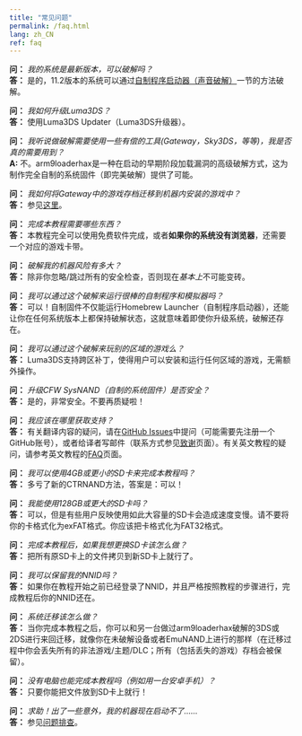 ```yaml
---
title: "常见问题"
permalink: /faq.html
lang: zh_CN
ref: faq
---
```


<a name="faq_latestfw" />**问：** *我的系统是最新版本，可以破解吗？*    
**答：** 是的，11.2版本的系统可以通过[自制程序启动器（声音破解）](homebrew-launcher-(soundhax))一节的方法破解。

<a name="faq_updatecfw" />**问：** *我如何升级Luma3DS？*    
**答：** 使用Luma3DS Updater（Luma3DS升级器）。

<a name="faq_gatewaysky" />**问：** *我听说做破解需要使用一些有偿的工具(Gateway，Sky3DS，等等)，我是否真的需要用到？*    
**A:** 不。arm9loaderhax是一种在启动的早期阶段加载漏洞的高级破解方式，这为制作完全自制的系统固件（即完美破解）提供了可能。

<a name="faq_gatewaysaves" />**问：** *我如何将Gateway中的游戏存档迁移到机器内安装的游戏中？*    
**答：** 参见[这里](https://gbatemp.net/threads/425743/)。

<a name="faq_need" />**问：** *完成本教程需要哪些东西？*    
**答：** 本教程完全可以使用免费软件完成，或者**如果你的系统没有浏览器**，还需要一个对应的游戏卡带。 

<a name="faq_risky" />**问：** *破解我的机器风险有多大？*    
**答：** 除非你忽略/跳过所有的安全检查，否则现在*基本上*不可能变砖。

<a name="faq_homebrew" />**问：** *我可以通过这个破解来运行很棒的自制程序和模拟器吗？*    
**答：** 可以！自制固件不仅能运行Homebrew Launcher（自制程序启动器），还能让你在任何系统版本上都保持破解状态，这就意味着即使你升级系统，破解还存在。

<a name="faq_regionfree" />**问：** *我可以通过这个破解来玩别的区域的游戏么？*    
**答：** Luma3DS支持跨区补丁，使得用户可以安装和运行任何区域的游戏，无需额外操作。

<a name="faq_updates" />**问：** *升级CFW SysNAND（自制的系统固件）是否安全？*    
**答：** 是的，非常安全。不要再质疑啦！

<a name="faq_support" />**问：** *我应该在哪里获取支持？*    
**答：** 有关翻译内容的疑问，请在[GitHub Issues](https://github.com/majia67/3DS-ARM9LoaderHax-Guide/issues)中提问（可能需要先注册一个GitHub账号），或者给译者写邮件（联系方式参见[致谢](credits)页面）。有关英文教程的疑问，请参考英文教程的[FAQ](https://3ds.guide/faq)页面。

<a name="faq_le4gbsd" />**问：** *我可以使用4GB或更小的SD卡来完成本教程吗？*    
**答：** 多亏了新的CTRNAND方法，答案是：可以！

<a name="faq_ge128gbsd" />**问：** *我能使用128GB或更大的SD卡吗？*    
**答：** 可以，但是有些用户反映使用如此大容量的SD卡会造成速度变慢。请不要将你的卡格式化为exFAT格式。你应该把卡格式化为FAT32格式。

<a name="faq_movesd" />**问：** *完成本教程后，如果我想更换SD卡该怎么做？*    
**答：** 把所有原SD卡上的文件拷贝到新SD卡上就行了。

<a name="faq_NNID" />**问：** *我可以保留我的NNID吗？*    
**答：** 如果你在教程开始之前已经登录了NNID，并且严格按照教程的步骤进行，完成教程后你的NNID还在。

<a name="faq_systransfer" />**问：** *系统迁移该怎么做？*    
**答：** 当你完成本教程之后，你可以和另一台做过arm9loaderhax破解的3DS或2DS进行来回迁移，就像你在未破解设备或者EmuNAND上进行的那样（在迁移过程中你会丢失所有的非法游戏/主题/DLC；所有（包括丢失的游戏）存档会被保留）。

<a name="faq_nopc" />**问：** *没有电脑也能完成本教程吗（例如用一台安卓手机）？*    
**答：** 只要你能把文件放到SD卡上就行！

<a name="faq_problem" />**问：** *求助！出了一些意外，我的机器现在启动不了……*    
**答：** 参见[问题排查](troubleshooting)。
